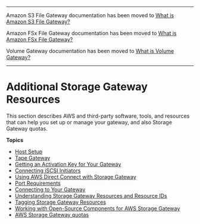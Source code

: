 --------

Amazon S3 File Gateway documentation has been moved to [What is Amazon S3 File Gateway?](https://docs.aws.amazon.com/filegateway/latest/files3/WhatIsStorageGateway.html)

Amazon FSx File Gateway documentation has been moved to [What is Amazon FSx File Gateway?](https://docs.aws.amazon.com/filegateway/latest/filefsxw/WhatIsStorageGateway.html)

Volume Gateway documentation has been moved to [What is Volume Gateway?](https://docs.aws.amazon.com/storagegateway/latest/vgw/WhatIsStorageGateway.html)

--------

# Additional Storage Gateway Resources<a name="Resources"></a>

This section describes AWS and third\-party software, tools, and resources that can help you set up or manage your gateway, and also Storage Gateway quotas\.

**Topics**
+ [Host Setup](resource-vm-setup.md)
+ [Tape Gateway](resource-tapegateway.md)
+ [Getting an Activation Key for Your Gateway](get-activation-key.md)
+ [Connecting iSCSI Initiators](initiator-connection-common.md)
+ [Using AWS Direct Connect with Storage Gateway](using-dx.md)
+ [Port Requirements](Resource_Ports.md)
+ [Connecting to Your Gateway](getting-ip-address.md)
+ [Understanding Storage Gateway Resources and Resource IDs](storage-gateway-resource-id.md)
+ [Tagging Storage Gateway Resources](tagging-resources-common.md)
+ [Working with Open\-Source Components for AWS Storage Gateway](AboutAWSStorageGatewaySoftware.md)
+ [AWS Storage Gateway quotas](resource-gateway-limits.md)